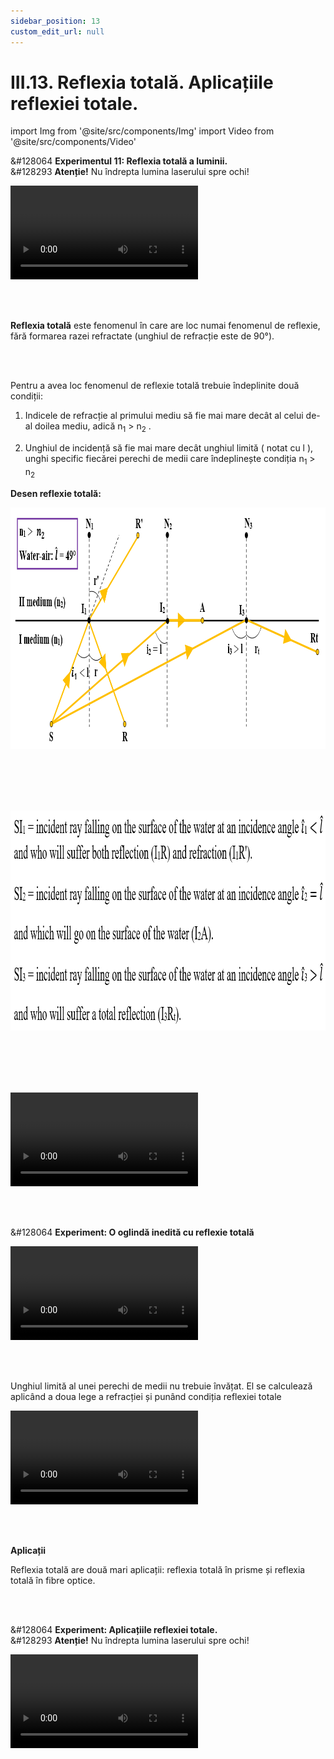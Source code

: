 ```yaml
---
sidebar_position: 13
custom_edit_url: null
---
```


# III.13. Reflexia totală. Aplicațiile reflexiei totale.




import Img from '@site/src/components/Img'
import Video from '@site/src/components/Video'






<div class="alert alert--success" role="alert">

&#128064 **Experimentul 11: Reflexia totală a luminii.**   
&#128293 **Atenție!** Nu îndrepta lumina laserului spre ochi!



<Video src="https://www.youtube.com/embed/wIivGY0s1KQ" lazy={false} />


**Materiale necesare:**    
Semicilindru din plexiglas (sticlă), disc Hartl, laser.


<br></br>




**Modul de lucru:**
- Așază piesa semicilindrică pe discul Hartl astfel încât centrul ei să fie în centrul discului și raza incidentă să treacă din plexiglas în aer.
- Urmărește mersul razei incidente și a celei de reflexie și refracție, pentru diferite unghiuri de incidență.
  > Când indicele de refracție a primului mediu este mai mare decât a celui de-al doilea mediu (plexiglas-aer) și unghiul de incidență este mai mare decât unghiul limită, lumina se reflectă total.





</div>





<br></br>


<div class="alert alert--primary" role="alert">


**Reflexia totală** este fenomenul în care are loc numai fenomenul de reflexie, fără formarea razei refractate (unghiul de refracție este de 90°).

</div>


<br></br>

<div class="alert alert--primary" role="alert">


Pentru a avea loc fenomenul de reflexie totală trebuie îndeplinite două condiții:

1) Indicele de refracție al primului mediu să fie mai mare decât al celui de-al doilea mediu, adică n<sub>1</sub> > n<sub>2</sub> .

2) Unghiul de incidență să fie mai mare decât unghiul limită ( notat cu l ), unghi specific fiecărei perechi de medii care îndeplinește condiția n<sub>1</sub> > n<sub>2</sub>



**Desen reflexie totală:**



<Img className="img-responsive4" src="fizica/clasa8/capitolul3/III-13-total-reflection-applications-of-total-reflection-picture1-graphical-representation-of-total-reflection.png" width="1000" height="386" lazy={false} />

<br></br>
<br></br>




<Img className="img-responsive4" src="fizica/clasa8/capitolul3/III-13-total-reflection-applications-of-total-reflection-picture2-explanations-to-the-graphical-representation-of-total-reflection.png" width="1000" height="352" lazy={false} />

<br></br>
<br></br>


<Video src="https://www.youtube.com/embed/rUjnRJFdoRw" />




</div>






<br></br>


<div class="alert alert--success" role="alert">

&#128064 **Experiment: O oglindă inedită cu reflexie totală**


<Video src="https://www.youtube.com/embed/XkFrN_bFJu8" />

<br></br>
<br></br>


&#128064 **Experiment: Laserul captiv în jetul de apă.**   
&#128293 **Atenție!** Nu îndrepta lumina laserului spre ochi!


<Video src="https://www.youtube.com/embed/BemYDN5jV78" />

<br></br>
<br></br>



&#128064 **Experiment: Moneda care dispare.**

<Video src="https://www.youtube.com/embed/bCYjWxxikFw" />


<br></br>
<br></br>




&#128064 **Experiment: Reflexia totală în apă.**   
&#128293 **Atenție!** Nu îndrepta lumina laserului spre ochi!


<Video src="https://www.youtube.com/embed/_kxRrgK6HEU" />




</div>







<br></br>




<div class="alert alert--primary" role="alert">

Unghiul limită al unei perechi de medii nu trebuie învățat. El se calculează aplicând a doua lege a refracției și punând condiția reflexiei totale



<Video src="https://www.youtube.com/embed/G2QxQ47LUPc" />

<br></br>





<Img className="img-responsive4" src="fizica/clasa8/capitolul3/III-13-total-reflection-applications-of-total-reflection-picture3-limit-angle-of-a-pair-of-mediums.png" width="1000" height="122" />


<br></br>
<br></br>

Vei folosi calculatorul pentru a calcula sinusurile și arcsinusurile.


**Exemple:**

1)	Pentru perechea de medii plexiglas – aer , avem n<sub>1</sub> = 1,5 – n<sub>2</sub> = 1

<Img className="img-responsive4" src="fizica/clasa8/capitolul3/III-13-total-reflection-applications-of-total-reflection-picture4-the-limit-angle-of-the-pair-of-mediums-plexiglass-aer.png" width="1000" height="328" />


<br></br>
<br></br>

2)	Pentru perechea de medii apă – aer, avem n<sub>1</sub> = 1,33 – n<sub>2</sub> = 1

<Img className="img-responsive4" src="fizica/clasa8/capitolul3/III-13-total-reflection-applications-of-total-reflection-picture5-the-limit-angle-of-the-pair-of-mediums-water-air.png" width="1000" height="325" />





</div>



<br></br>




<div class="alert alert--warning" role="alert">

**Aplicații**

Reflexia totală are două mari aplicații: reflexia totală în prisme și reflexia totală în fibre optice.

<br></br>



&#128064 **Experiment: Aplicațiile reflexiei totale.**   
&#128293 **Atenție!** Nu îndrepta lumina laserului spre ochi!



<Video src="https://www.youtube.com/embed/nT_xMtzOTv0" />




<br></br>
<br></br>




**I. Reflexia totală în prisme de sticlă** este folosită pentru a devia sau a întoarce un fascicul de lumină. Pe acest principiu funcționează catadioptrii roșii (ochi de pisică). Catadioptrii sunt plasați în spatele vehiculelor (automobile, motociclete, biciclete) sau pe panourile de semnalizare și întorc lumina farurilor pe direcția pe care a venit.

<Img className="img-responsive4" src="fizica/clasa8/capitolul3/III-13-total-reflection-applications-of-total-reflection-picture6-total-reflection-in-glass-prisms-scheme-of-a-deflected-light-beam.png" width="1000" height="388" />

<br></br>
<br></br>


<Img className="img-responsive4" src="fizica/clasa8/capitolul3/III-13-total-reflection-applications-of-total-reflection-picture7-total-reflection-in-glass-prisms-scheme-of-a-turned-back-light-beam.png" width="1000" height="440" />

<br></br>
<br></br>


<Img className="img-responsive4" src="fizica/clasa8/capitolul3/III-13-total-reflection-applications-of-total-reflection-picture8-total-reflection-in-glass-prisms-picture-with-a-reflector.png" width="1000" height="400" />

<br></br>
<br></br>



**II. Reflexia totală în fibre optice sau jeturi de apă**

**Fibrele optice** sunt tuburi subțiri de sticlă sau plastic prin care lumina suferă o succesiune de reflexii totale.

Fibrele optice au două mari aplicații:


**II.1. În comunicații pentru transportarea unor cantități mari de informații (programe TV, internet la computer, convorbiri telefonice etc. ).**

<Img className="img-responsive4" src="fizica/clasa8/capitolul3/III-13-total-reflection-applications-of-total-reflection-picture9-applications-of-total-reflection-fiber-optics.png" width="1000" height="257" />


<br></br>
<br></br>


**II.2.	În medicină la construcția endoscopului**. Endoscopul este format din mănunchiuri de fibre optice, care introdus în interiorul corpului, unul trimite lumina către organul studiat (stomac, plămân, intestin), celălalt aduce înapoi imaginea acestuia, care apare pe un monitor.

<Img className="img-responsive4" src="fizica/clasa8/capitolul3/III-13-total-reflection-applications-of-total-reflection-picture10-applications-of-total-reflection-the-endoscope.png" width="1000" height="376" />




</div>



